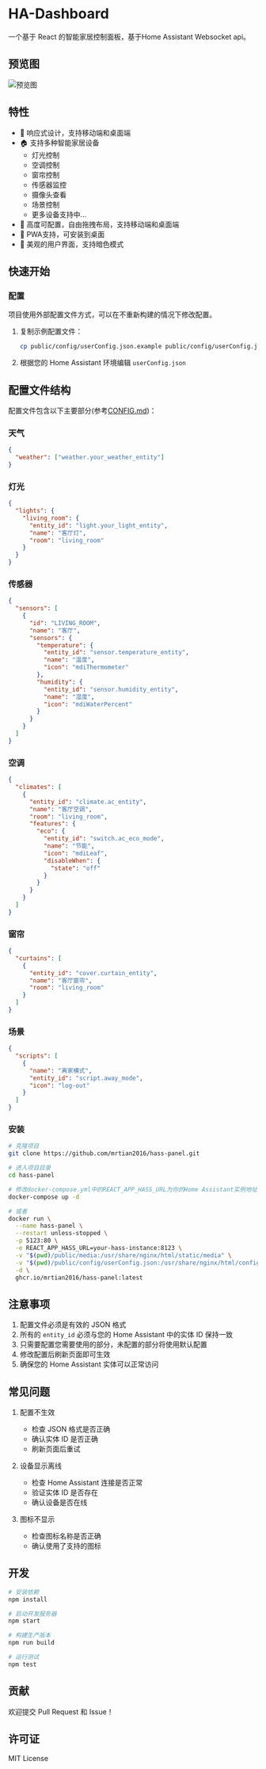 # HA-Dashboard

一个基于 React 的智能家居控制面板，基于Home Assistant Websocket api。

## 预览图
![预览图](./screenshots/iShot_2025-01-22_15.40.25.png)

## 特性

- 📱 响应式设计，支持移动端和桌面端
- 🏠 支持多种智能家居设备
  - 灯光控制
  - 空调控制
  - 窗帘控制
  - 传感器监控
  - 摄像头查看
  - 场景控制
  - 更多设备支持中...
- 🔧 高度可配置，自由拖拽布局，支持移动端和桌面端
- 🚀 PWA支持，可安装到桌面
- 🎨 美观的用户界面，支持暗色模式

## 快速开始

### 配置

项目使用外部配置文件方式，可以在不重新构建的情况下修改配置。

1. 复制示例配置文件：
   ```bash
   cp public/config/userConfig.json.example public/config/userConfig.json
   ```

2. 根据您的 Home Assistant 环境编辑 `userConfig.json`


## 配置文件结构

配置文件包含以下主要部分(参考[CONFIG.md](./CONFIG.md))：

### 天气
```json
{
  "weather": ["weather.your_weather_entity"]
}
```

### 灯光
```json
{
  "lights": {
    "living_room": {
      "entity_id": "light.your_light_entity",
      "name": "客厅灯",
      "room": "living_room"
    }
  }
}
```

### 传感器
```json
{
  "sensors": [
    {
      "id": "LIVING_ROOM",
      "name": "客厅",
      "sensors": {
        "temperature": {
          "entity_id": "sensor.temperature_entity",
          "name": "温度",
          "icon": "mdiThermometer"
        },
        "humidity": {
          "entity_id": "sensor.humidity_entity",
          "name": "湿度",
          "icon": "mdiWaterPercent"
        }
      }
    }
  ]
}
```

### 空调
```json
{
  "climates": [
    {
      "entity_id": "climate.ac_entity",
      "name": "客厅空调",
      "room": "living_room",
      "features": {
        "eco": {
          "entity_id": "switch.ac_eco_mode",
          "name": "节能",
          "icon": "mdiLeaf",
          "disableWhen": {
            "state": "off"
          }
        }
      }
    }
  ]
}
```

### 窗帘
```json
{
  "curtains": [
    {
      "entity_id": "cover.curtain_entity",
      "name": "客厅窗帘",
      "room": "living_room"
    }
  ]
}
```

### 场景
```json
{
  "scripts": [
    {
      "name": "离家模式",
      "entity_id": "script.away_mode",
      "icon": "log-out"
    }
  ]
}
```


### 安装

```bash
# 克隆项目
git clone https://github.com/mrtian2016/hass-panel.git

# 进入项目目录
cd hass-panel

# 修改docker-compose.yml中的REACT_APP_HASS_URL为你的Home Assistant实例地址, 然后启动
docker-compose up -d

# 或者
docker run \
  --name hass-panel \
  --restart unless-stopped \
  -p 5123:80 \
  -e REACT_APP_HASS_URL=your-hass-instance:8123 \
  -v "$(pwd)/public/media:/usr/share/nginx/html/static/media" \
  -v "$(pwd)/public/config/userConfig.json:/usr/share/nginx/html/config/userConfig.json" \
  -d \
  ghcr.io/mrtian2016/hass-panel:latest
```


## 注意事项

1. 配置文件必须是有效的 JSON 格式
2. 所有的 `entity_id` 必须与您的 Home Assistant 中的实体 ID 保持一致
3. 只需要配置您需要使用的部分，未配置的部分将使用默认配置
4. 修改配置后刷新页面即可生效
5. 确保您的 Home Assistant 实体可以正常访问

## 常见问题

1. 配置不生效
   - 检查 JSON 格式是否正确
   - 确认实体 ID 是否正确
   - 刷新页面后重试

2. 设备显示离线
   - 检查 Home Assistant 连接是否正常
   - 验证实体 ID 是否存在
   - 确认设备是否在线

3. 图标不显示
   - 检查图标名称是否正确
   - 确认使用了支持的图标

## 开发

```bash
# 安装依赖
npm install

# 启动开发服务器
npm start

# 构建生产版本
npm run build

# 运行测试
npm test
```

## 贡献

欢迎提交 Pull Request 和 Issue！

## 许可证

MIT License
